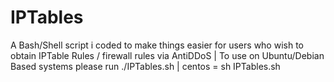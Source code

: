 # IPTables
A Bash/Shell script i coded to make things easier for users who wish to obtain IPTable Rules / firewall rules via AntiDDoS    | To use on Ubuntu/Debian Based systems please run ./IPTables.sh    | centos = sh IPTables.sh
